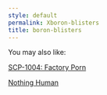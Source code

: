 ```yaml
---
style: default
permalink: Xboron-blisters
title: boron-blisters
---
```

You may also like:

[SCP-1004: Factory Porn](http://scp-wiki.net/scp-1004)

[Nothing Human](http://scp-wiki.net/nothing-remotely-human)
